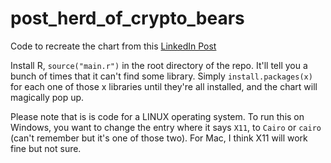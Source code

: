 # post_herd_of_crypto_bears
Code to recreate the chart from this [LinkedIn Post](https://www.linkedin.com/feed/update/urn:li:activity:7017956554112917504?utm_source=share&utm_medium=member_desktop)

Install R, `source("main.r")` in the root directory of the repo. It'll tell you a bunch of times that it can't find some library. Simply `install.packages(x)` for each one of those x libraries until they're all installed, and the chart will magically pop up. 

Please note that is is code for a LINUX operating system. To run this on Windows, you want to change the entry where it says `X11`, to `Cairo` or `cairo` (can't remember but it's one of those two). For Mac, I think X11 will work fine but not sure.  
